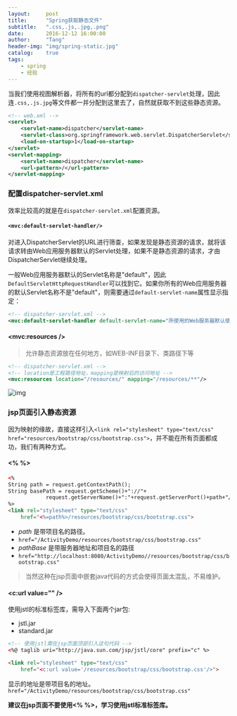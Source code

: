 ```yaml
---
layout:     post
title:      "Spring获取静态文件"
subtitle:   ".css,.js,.jpg,.png"
date:       2016-12-12 16:00:00
author:     "Tang"
header-img: "img/spring-static.jpg"
catalog:    true
tags:
    - spring
    - 经验
---
```


当我们使用视图解析器，将所有的url都分配到`dispatcher-servlet`处理，因此连`.css,.js.jpg`等文件都一并分配到这里去了，自然就获取不到这些静态资源。

```xml
<!-- web.xml -->
<servlet>
    <servlet-name>dispatcher</servlet-name>
    <servlet-class>org.springframework.web.servlet.DispatcherServlet</servlet-class>
    <load-on-startup>1</load-on-startup>
</servlet>
<servlet-mapping>
    <servlet-name>dispatcher</servlet-name>
    <url-pattern>/</url-pattern>
</servlet-mapping>
```

### 配置dispatcher-servlet.xml

效率比较高的就是在`dispatcher-servlet.xml`配置资源。

#### `<mvc:default-servlet-handler/>`

对进入DispatcherServlet的URL进行筛查，如果发现是静态资源的请求，就将该请求转由Web应用服务器默认的Servlet处理，如果不是静态资源的请求，才由DispatcherServlet继续处理。

一般Web应用服务器默认的Servlet名称是"default"，因此`DefaultServletHttpRequestHandler`可以找到它。如果你所有的Web应用服务器的默认Servlet名称不是"default"，则需要通过`default-servlet-name`属性显示指定：

```xml
<!-- dispatcher-servlet.xml -->
<mvc:default-servlet-handler default-servlet-name="所使用的Web服务器默认使用的Servlet名称" />
```

#### <mvc:resources />

> 允许静态资源放在任何地方，如WEB-INF目录下、类路径下等

```xml
<!-- dispatcher-servlet.xml -->
<!-- location是工程路径地址，mapping是映射后的访问地址 -->
<mvc:resources location="/resources/" mapping="/resources/**"/>
```

![img](../../../../img/spring-static/spring_static.jpg)

### jsp页面引入静态资源

因为映射的缘故，直接这样引入`<link rel="stylesheet" type="text/css" href="resources/bootstrap/css/bootstrap.css">`，并不能在所有页面都成功，我们有两种方式。

#### <% %>

```html
<%
String path = request.getContextPath();
String basePath = request.getScheme()+"://"+
            request.getServerName()+":"+request.getServerPort()+path+"/";
%>
<link rel="stylesheet" type="text/css" 
    href="<%=path%>/resources/bootstrap/css/bootstrap.css">
```

- *path* 是带项目名的路径。
- `href="/ActivityDemo/resources/bootstrap/css/bootstrap.css"`
- *pathBase* 是带服务器地址和项目名的路径
- `href="http://localhost:8080/ActivityDemo//resources/bootstrap/css/bootstrap.css"`

> 当然这种在jsp页面中嵌套java代码的方式会使得页面太混乱，不易维护。

#### <c:url value="" />

使用jstl的标准标签库，需导入下面两个jar包:

- jstl.jar
- standard.jar

```html
<!-- 使用jstl需在jsp页面顶部引入这句代码 -->
<%@ taglib uri="http://java.sun.com/jsp/jstl/core" prefix="c" %>

<link rel="stylesheet" type="text/css" 
    href="<c:url value='/resources/bootstrap/css/bootstrap.css'/>">
```

显示的地址是带项目名的地址。`href="/ActivityDemo/resources/bootstrap/css/bootstrap.css"`

**建议在jsp页面不要使用<% %>，学习使用jstl标准标签库。**